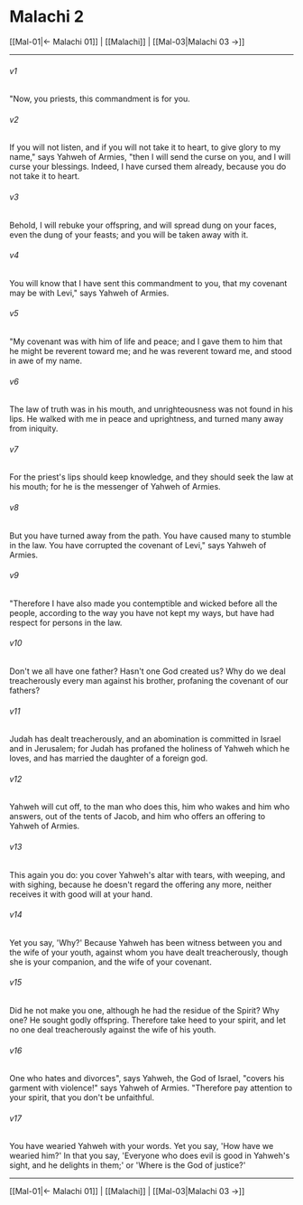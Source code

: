 # Malachi 2

[[Mal-01|← Malachi 01]] | [[Malachi]] | [[Mal-03|Malachi 03 →]]
***



###### v1 
"Now, you priests, this commandment is for you. 

###### v2 
If you will not listen, and if you will not take it to heart, to give glory to my name," says Yahweh of Armies, "then I will send the curse on you, and I will curse your blessings. Indeed, I have cursed them already, because you do not take it to heart. 

###### v3 
Behold, I will rebuke your offspring, and will spread dung on your faces, even the dung of your feasts; and you will be taken away with it. 

###### v4 
You will know that I have sent this commandment to you, that my covenant may be with Levi," says Yahweh of Armies. 

###### v5 
"My covenant was with him of life and peace; and I gave them to him that he might be reverent toward me; and he was reverent toward me, and stood in awe of my name. 

###### v6 
The law of truth was in his mouth, and unrighteousness was not found in his lips. He walked with me in peace and uprightness, and turned many away from iniquity. 

###### v7 
For the priest's lips should keep knowledge, and they should seek the law at his mouth; for he is the messenger of Yahweh of Armies. 

###### v8 
But you have turned away from the path. You have caused many to stumble in the law. You have corrupted the covenant of Levi," says Yahweh of Armies. 

###### v9 
"Therefore I have also made you contemptible and wicked before all the people, according to the way you have not kept my ways, but have had respect for persons in the law. 

###### v10 
Don't we all have one father? Hasn't one God created us? Why do we deal treacherously every man against his brother, profaning the covenant of our fathers? 

###### v11 
Judah has dealt treacherously, and an abomination is committed in Israel and in Jerusalem; for Judah has profaned the holiness of Yahweh which he loves, and has married the daughter of a foreign god. 

###### v12 
Yahweh will cut off, to the man who does this, him who wakes and him who answers, out of the tents of Jacob, and him who offers an offering to Yahweh of Armies. 

###### v13 
This again you do: you cover Yahweh's altar with tears, with weeping, and with sighing, because he doesn't regard the offering any more, neither receives it with good will at your hand. 

###### v14 
Yet you say, 'Why?' Because Yahweh has been witness between you and the wife of your youth, against whom you have dealt treacherously, though she is your companion, and the wife of your covenant. 

###### v15 
Did he not make you one, although he had the residue of the Spirit? Why one? He sought godly offspring. Therefore take heed to your spirit, and let no one deal treacherously against the wife of his youth. 

###### v16 
One who hates and divorces", says Yahweh, the God of Israel, "covers his garment with violence!" says Yahweh of Armies. "Therefore pay attention to your spirit, that you don't be unfaithful. 

###### v17 
You have wearied Yahweh with your words. Yet you say, 'How have we wearied him?' In that you say, 'Everyone who does evil is good in Yahweh's sight, and he delights in them;' or 'Where is the God of justice?'

***
[[Mal-01|← Malachi 01]] | [[Malachi]] | [[Mal-03|Malachi 03 →]]
